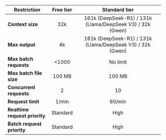 | Restriction                   | Free tier |                       Standard tier                        |
|-------------------------------|:---------:|:----------------------------------------------------------:|
| **Context size**              |    32k    | 161k (DeepSeek-R1) / 131k (Llama/DeepSeek V3) / 32k (Gwen) |
| **Max output**                |    4k     | 161k (DeepSeek-R1) / 131k (Llama/DeepSeek V3) / 32k (Gwen) |
| **Max batch requests**        |   <1000   |                          No limit                          |
| **Max batch file size**       |  100 MB   |                           100 MB                           |
| **Concurrent requests**       |     2     |                             10                             |
| **Request limit**             |   1/min   |                           60/min                           |
| **Realtime request priority** | Standard  |                            High                            |
| **Batch request priority**    | Standard  |                            High                            |
